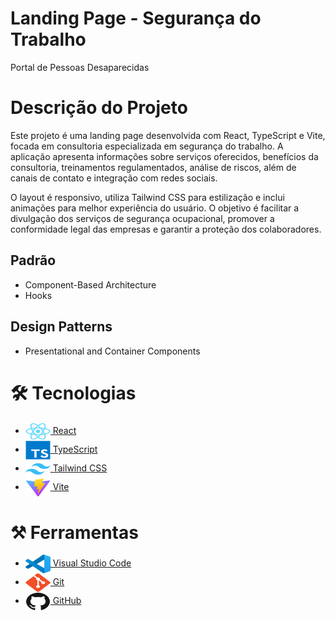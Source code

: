 # Landing Page - Segurança do Trabalho
Portal de Pessoas Desaparecidas

# Descrição do Projeto
Este projeto é uma landing page desenvolvida com React, TypeScript e Vite, focada em consultoria especializada em segurança do trabalho. A aplicação apresenta informações sobre serviços oferecidos, benefícios da consultoria, treinamentos regulamentados, análise de riscos, além de canais de contato e integração com redes sociais. 

O layout é responsivo, utiliza Tailwind CSS para estilização e inclui animações para melhor experiência do usuário. O objetivo é facilitar a divulgação dos serviços de segurança ocupacional, promover a conformidade legal das empresas e garantir a proteção dos colaboradores.


## Padrão
- Component-Based Architecture
- Hooks 


## Design Patterns
- Presentational and Container Components
 


# :hammer_and_wrench: Tecnologias

- [<img align="center" alt="React" height="30" width="40" src="https://raw.githubusercontent.com/devicons/devicon/master/icons/react/react-original.svg"> React](https://react.dev/)
- [<img align="center" alt="TypeScript" height="30" width="40" src="https://raw.githubusercontent.com/devicons/devicon/master/icons/typescript/typescript-original.svg"> TypeScript](https://www.typescriptlang.org/)
- [<img align="center" alt="Tailwind" height="30" width="40" src="https://raw.githubusercontent.com/devicons/devicon/master/icons/tailwindcss/tailwindcss-original.svg"> Tailwind CSS](https://tailwindcss.com/)
- [<img align="center" alt="Vite" height="30" width="40" src="https://raw.githubusercontent.com/devicons/devicon/master/icons/vitejs/vitejs-original.svg"> Vite](https://vitejs.dev/)


# :hammer_and_pick: Ferramentas

- [<img align="center" alt="VSCode" height="30" width="40" src="https://raw.githubusercontent.com/devicons/devicon/master/icons/vscode/vscode-original.svg"> Visual Studio Code](https://code.visualstudio.com/)
- [<img align="center" alt="Git" height="30" width="40" src="https://raw.githubusercontent.com/devicons/devicon/master/icons/git/git-original.svg"> Git](https://www.git.com/)
- [<img align="center" alt="GitHub" height="30" width="40" src="https://raw.githubusercontent.com/devicons/devicon/master/icons/github/github-original.svg"> GitHub](https://git-scm.com/)



